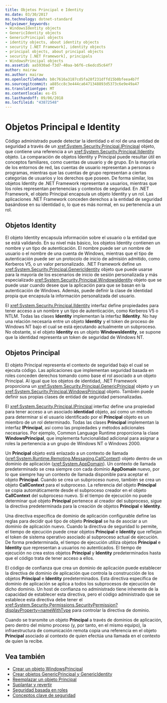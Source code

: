 ```yaml
---
title: Objetos Principal e Identity
ms.date: 03/30/2017
ms.technology: dotnet-standard
helpviewer_keywords:
- WindowsIdentity objects
- GenericIdentity objects
- GenericPrincipal objects
- identity objects, about identity objects
- security [.NET Framework], identity objects
- principal objects, about principal objects
- security [.NET Framework], principals
- WindowsPrincipal objects
ms.assetid: aa5930ad-f3d7-40aa-b6f6-c6edcd5c64f7
author: mairaw
ms.author: mairaw
ms.openlocfilehash: b8c7616a3187cd5fa28f231dffd15b0bfeea4b7f
ms.sourcegitcommit: a885cc8c3e444ca6471348893d5373c6e9e49a47
ms.translationtype: MT
ms.contentlocale: es-ES
ms.lasthandoff: 09/06/2018
ms.locfileid: "43872548"
---
```

# <a name="principal-and-identity-objects"></a>Objetos Principal e Identity
Código administrado puede detectar la identidad o el rol de una entidad de seguridad a través de un <xref:System.Security.Principal.IPrincipal> objeto, que contiene una referencia a un <xref:System.Security.Principal.IIdentity> objeto. La comparación de objetos Identity y Principal puede resultar útil en conceptos familiares, como cuentas de usuario y de grupo. En la mayoría de los entornos de red, las cuentas de usuario representan a personas o programas, mientras que las cuentas de grupo representan a ciertas categorías de usuarios y los derechos que poseen. De forma similar, los objetos Identity de .NET Framework representan a usuarios, mientras que los roles representan pertenencias y contextos de seguridad. En .NET Framework, el objeto Principal encapsula un objeto Identity y un rol. Las aplicaciones .NET Framework conceden derechos a la entidad de seguridad basándose en su identidad o, lo que es más normal, en su pertenencia a un rol.  
  
## <a name="identity-objects"></a>Objetos Identity  
 El objeto Identity encapsula información sobre el usuario o la entidad que se está validando. En su nivel más básico, los objetos Identity contienen un nombre y un tipo de autenticación. El nombre puede ser un nombre de usuario o el nombre de una cuenta de Windows, mientras que el tipo de autenticación puede ser un protocolo de inicio de admisión admitido, como Kerberos V5, o un valor personalizado. .NET Framework define un <xref:System.Security.Principal.GenericIdentity> objeto que puede usarse para la mayoría de los escenarios de inicio de sesión personalizada y más especializado <xref:System.Security.Principal.WindowsIdentity> objeto que se puede usar cuando desee que la aplicación para que se basan en la autenticación de Windows. Además, puede definir la clase de identidad propia que encapsula la información personalizada del usuario.  
  
 El <xref:System.Security.Principal.IIdentity> interfaz define propiedades para tener acceso a un nombre y un tipo de autenticación, como Kerberos V5 o NTLM. Todas las clases **Identity** implementan la interfaz **IIdentity**. No hay una relación necesaria entre un objeto **Identity** y el token de proceso de Windows NT bajo el cual se está ejecutando actualmente un subproceso. No obstante, si el objeto **Identity** es un objeto **WindowsIdentity**, se supone que la identidad representa un token de seguridad de Windows NT.  
  
## <a name="principal-objects"></a>Objetos Principal  
 El objeto Principal representa el contexto de seguridad bajo el cual se ejecuta código. Las aplicaciones que implementan seguridad basada en roles conceden derechos tomando como base el rol asociado a un objeto Principal. Al igual que los objetos de identidad, .NET Framework proporciona un <xref:System.Security.Principal.GenericPrincipal> objeto y un <xref:System.Security.Principal.WindowsPrincipal> objeto. También puede definir sus propias clases de entidad de seguridad personalizadas.  
  
 El <xref:System.Security.Principal.IPrincipal> interfaz define una propiedad para tener acceso a un asociado **identidad** objeto, así como un método para determinar si el usuario identificado por el **Principal** objeto es un miembro de un rol determinado. Todas las clases **Principal** implementan la interfaz **IPrincipal**, así como las propiedades y métodos adicionales necesarios. Por ejemplo, Common Language Runtime proporciona la clase **WindowsPrincipal**, que implementa funcionalidad adicional para asignar a roles la pertenencia a un grupo de Windows NT o Windows 2000.  
  
 Un **Principal** objeto está enlazado a un contexto de llamada (<xref:System.Runtime.Remoting.Messaging.CallContext>) objeto dentro de un dominio de aplicación (<xref:System.AppDomain>). Un contexto de llamada predeterminado se crea siempre con cada dominio **AppDomain** nuevo, por lo que siempre hay un contexto de llamada disponible para aceptar el objeto **Principal**. Cuando se crea un subproceso nuevo, también se crea un objeto **CallContext** para el subproceso. La referencia del objeto **Principal** se copia automáticamente desde el subproceso creador en el objeto **CallContext** del subproceso nuevo. Si el tiempo de ejecución no puede determinar qué objeto **Principal** pertenece al creador del subproceso, sigue la directiva predeterminada para la creación de objetos **Principal** e **Identity**.  
  
 Una directiva específica de dominio de aplicación configurable define las reglas para decidir qué tipo de objeto **Principal** se ha de asociar a un dominio de aplicación nuevo. Cuando la directiva de seguridad lo permite, el tiempo de ejecución puede crear objetos **Principal** e **Identity** que reflejan el token de sistema operativo asociado al subproceso actual de ejecución. De forma predeterminada, el tiempo de ejecución utiliza objetos **Principal** e **Identity** que representan a usuarios no autenticados. El tiempo de ejecución no crea estos objetos **Principal** y **Identity** predeterminados hasta que el código trata de tener acceso a ellos.  
  
 El código de confianza que crea un dominio de aplicación puede establecer la directiva de dominio de aplicación que controla la construcción de los objetos **Principal** e **Identity** predeterminados. Esta directiva específica de dominio de aplicación se aplica a todos los subprocesos de ejecución de dicho dominio. Un host de confianza no administrado tiene inherente de la capacidad de establecer esta directiva, pero el código administrado que se establece esta directiva debe tener el <xref:System.Security.Permissions.SecurityPermission?displayProperty=nameWithType> para controlar la directiva de dominio.  
  
 Cuando se transmite un objeto **Principal** a través de dominios de aplicación, pero dentro del mismo proceso (y, por tanto, en el mismo equipo), la infraestructura de comunicación remota copia una referencia en el objeto **Principal** asociado al contexto de quien efectúa una llamada en el contexto de quien la recibe.  
  
## <a name="see-also"></a>Vea también

- [Crear un objeto WindowsPrincipal](../../../docs/standard/security/how-to-create-a-windowsprincipal-object.md)  
- [Crear objetos GenericPrincipal y GenericIdentity](../../../docs/standard/security/how-to-create-genericprincipal-and-genericidentity-objects.md)  
- [Reemplazar un objeto Principal](../../../docs/standard/security/replacing-a-principal-object.md)  
- [Suplantar y revertir](../../../docs/standard/security/impersonating-and-reverting.md)  
- [Seguridad basada en roles](../../../docs/standard/security/role-based-security.md)  
- [Conceptos clave de seguridad](../../../docs/standard/security/key-security-concepts.md)

